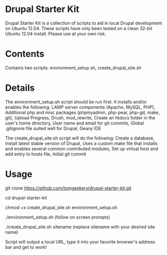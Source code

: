 Drupal Starter Kit
=====================

Drupal Starter Kit is a collection of scripts to aid in local Drupal development on Ubuntu 12.04.  These scripts
have only been tested on a clean 32-bit Ubuntu 12.04 install.  Please use at your own risk.

Contents
====================
Contains two scripts:
environment_setup.sh, create_drupal_site.sh

Details
====================
The environment_setup.sh script should be run first.  It installs and/or enables the following: 
LAMP server components (Apache, MySQL, PHP),
Additional php and misc packages (phpmyadmin, php-pear, php-gd, make, git),
Upload Progress,
Drush,
mod_rewrite,
Create an htdocs folder in the user's home directory,
User name and email for git commits,
Global .gitignore file suited well for Drupal,
Geany IDE

The create_drupal_site.sh script will do the following:
Create a database,
Install latest stable version of Drupal,
Uses a custom make file that installs and enables several common contributed modules,
Set up virtual host and add entry to hosts file,
Initial git commit

Usage
====================
git clone https://github.com/tomgeekery/drupal-starter-kit.git

cd drupal-starter-kit

chmod +x create_drupal_site.sh environment_setup.sh

./environment_setup.sh (follow on screen prompts)

./create_drupal_site.sh sitename (replace sitename with your desired site name)

Script will output a local URL, type it into your favorite browser's address bar and get to work!
